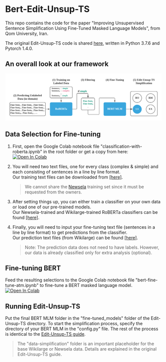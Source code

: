 # Bert-Edit-Unsup-TS
This repo contains the code for the paper "Improving Unsupervised Sentence Simplification Using Fine-Tuned Masked Language Models", from Qom University, Iran.

The original Edit-Unsup-TS code is shared [here](https://github.com/ddhruvkr/edit-unsup-ts), written in Python 3.7.6 and Pytorch 1.4.0.

## An overall look at our framework

![alt text](https://github.com/aminthemar/bert-edit-unsup-ts/blob/main/framework%20-%20diagram%20acl.png?raw=true)

## Data Selection for Fine-tuning

1. First, open the Google Colab notebook file "classification-with-roberta.ipynb" in the root folder or get a copy from here: [![Open In Colab](https://colab.research.google.com/assets/colab-badge.svg)](https://colab.research.google.com/drive/1z3OF4dG2pNGxZQZbkpNlui-N6cmc9UEG?usp=sharing)

2. You will need two text files, one for every class (complex & simple) and each consisting of sentences in a line by line format.
<br/> Our training text files can be downloaded from [[here]](https://drive.google.com/drive/folders/11vx0iMOJxxXmAPrWQQ3MeolSRlRF137a?usp=sharing).

   > We cannot share the [Newsela](https://newsela.com/data/) training set since it must be requested from the owners.

3. After setting things up, you can either train a classifier on your own data or load one of our pre-trained models.
<br/> Our Newsela-trained and Wikilarge-trained RoBERTa classifiers can be found [[here]](https://drive.google.com/drive/folders/1w9pK5qOvN-PBCUOo4L5uGND5dbMl0kVc?usp=sharing).

4. Finally, you will need to input your fine-tuning text file (sentences in a line by line format) to get predictions from the classifier. 
<br/> Our prediction text files (from Wikilarge) can be found [[here]](https://drive.google.com/drive/folders/1SEDaXbh_sJX8XYfXOgdCcPkaLgzgVsze?usp=sharing).

   > Note: The prediction data does not need to have labels. However, our data is already classified only for extra analysis (optional).

## Fine-tuning BERT

Feed the resulting selections to the Google Colab notebook file "bert-fine-tune-atm.ipynb" to fine-tune a BERT masked language model.
[![Open In Colab](https://colab.research.google.com/assets/colab-badge.svg)](https://colab.research.google.com/drive/1LPFivtFx3se9U-k-VhSloSDzySVYMFRj?usp=sharing)

## Running Edit-Unsup-TS

Put the final BERT MLM folder in the "fine-tuned_models" folder of the Edit-Unsup-TS directory.
To start the simplification process, specify the directory of your BERT MLM in the "config.py" file. The rest of the process is identical to the [Edit-Unsup-TS guide](https://github.com/ddhruvkr/Edit-Unsup-TS/blob/master/README.md).

> The "data-simplification" folder is an important placeholder for the base Wikilarge or Newsela data. Details are explained in the original Edit-Unsup-TS guide.
